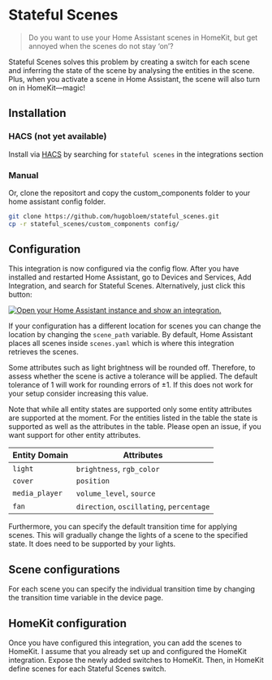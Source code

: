 # Stateful Scenes
> Do you want to use your Home Assistant scenes in HomeKit, but get annoyed when the scenes do not stay ‘on’?

Stateful Scenes solves this problem by creating a switch for each scene and inferring the state of the scene by analysing the entities in the scene. Plus, when you activate a scene in Home Assistant, the scene will also turn on in HomeKit—magic!

## Installation
### HACS (not yet available)
Install via [HACS](https://hacs.xyz) by searching for `stateful scenes` in the integrations section

### Manual
Or, clone the repositort and copy the custom_components folder to your home assistant config folder.

```bash
git clone https://github.com/hugobloem/stateful_scenes.git
cp -r stateful_scenes/custom_components config/
```

## Configuration
This integration is now configured via the config flow. After you have installed and restarted Home Assistant, go to Devices and Services, Add Integration, and search for Stateful Scenes. Alternatively, just click this button:

[![Open your Home Assistant instance and show an integration.](https://my.home-assistant.io/badges/integration.svg)](https://my.home-assistant.io/redirect/integration/?domain=stateful_scenes)

If your configuration has a different location for scenes you can change the location by changing the `scene_path` variable. By default, Home Assistant places all scenes inside `scenes.yaml` which is where this integration retrieves the scenes.

Some attributes such as light brightness will be rounded off. Therefore, to assess whether the scene is active a tolerance will be applied. The default tolerance of 1 will work for rounding errors of ±1. If this does not work for your setup consider increasing this value.

Note that while all entity states are supported only some entity attributes are supported at the moment. For the entities listed in the table the state is supported as well as the attributes in the table. Please open an issue, if you want support for other entity attributes.

| Entity Domain  | Attributes                               |
|----------------|------------------------------------------|
| `light`        | `brightness`, `rgb_color`                |
| `cover`        | `position`                               |
| `media_player` | `volume_level`, `source`                 |
| `fan`          | `direction`, `oscillating`, `percentage` |

Furthermore, you can specify the default transition time for applying scenes. This will gradually change the lights of a scene to the specified state. It does need to be supported by your lights.

## Scene configurations
For each scene you can specify the individual transition time by changing the transition time variable in the device page.


## HomeKit configuration
Once you have configured this integration, you can add the scenes to HomeKit. I assume that you already set up and configured the HomeKit integration. Expose the newly added switches to HomeKit. Then, in HomeKit define scenes for each Stateful Scenes switch.

